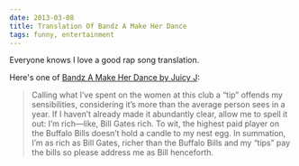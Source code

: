 ```yaml
---
date: 2013-03-08
title: Translation Of Bandz A Make Her Dance
tags: funny, entertainment
---
```


Everyone knows I love a good rap song translation.

Here's one of [Bandz A Make Her Dance by Juicy J](https://web.archive.org/web/20201025030230/http://adanai.com/bandz-a-make-her-dance/): 

> Calling what I’ve spent on the women at this club a “tip” offends my sensibilities, considering it’s more than the average person sees in a year. If I haven’t already made it abundantly clear, allow me to spell it out: I’m rich—like, Bill Gates rich. To wit, the highest paid player on the Buffalo Bills doesn’t hold a candle to my nest egg. In summation, I’m as rich as Bill Gates, richer than the Buffalo Bills and my “tips” pay the bills so please address me as Bill henceforth.